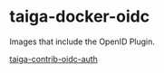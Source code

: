 # taiga-docker-oidc

Images that include the OpenID Plugin.

[taiga-contrib-oidc-auth](https://github.com/taigaio/taiga-contrib-oidc-auth)

